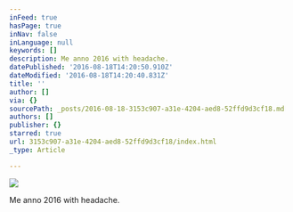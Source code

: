 ```yaml
---
inFeed: true
hasPage: true
inNav: false
inLanguage: null
keywords: []
description: Me anno 2016 with headache.
datePublished: '2016-08-18T14:20:50.910Z'
dateModified: '2016-08-18T14:20:40.831Z'
title: ''
author: []
via: {}
sourcePath: _posts/2016-08-18-3153c907-a31e-4204-aed8-52ffd9d3cf18.md
authors: []
publisher: {}
starred: true
url: 3153c907-a31e-4204-aed8-52ffd9d3cf18/index.html
_type: Article

---
```

![](https://the-grid-user-content.s3-us-west-2.amazonaws.com/9e231ad9-e309-4b13-8f47-593daab87a43.png)

Me anno 2016 with headache.